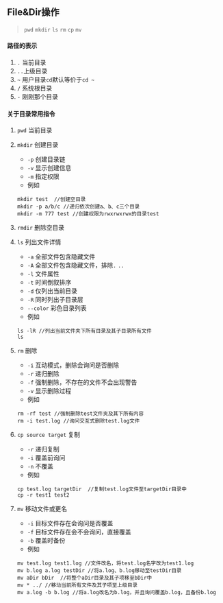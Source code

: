 ## File&Dir操作
> `pwd` `mkdir` `ls` `rm` `cp` `mv`

#### 路径的表示

1. `.` 当前目录
2. `..`上级目录
3. `~` 用户目录`cd`默认等价于`cd ~`
4. `/` 系统根目录
5. `-` 刚刚那个目录


#### 关于目录常用指令

1. `pwd` 当前目录

2. `mkdir` 创建目录
   * `-p` 创建目录链
   * `-v` 显示创建信息
   * `-m` 指定权限
   * 例如
   ```
   mkdir test  //创建空目录
   mkdir -p a/b/c //递归依次创建a、b、c三个目录
   mkdir -m 777 test //创建权限为rwxrwxrwx的目录test
   ```

3. `rmdir`  删除空目录


4.  `ls` 列出文件详情
    * `-a` 全部文件包含隐藏文件
    * `-A` 全部文件包含隐藏文件，排除`.` `..`
    * `-l` 文件属性
    * `-t` 时间倒叙排序
    * `-d` 仅列出当前目录
    * `-R` 同时列出子目录层
    * `--color` 彩色目录列表
    * 例如
    ```
    ls -lR //列出当前文件夹下所有目录及其子目录所有文件
    ls
    ```
5.  `rm` 删除
    * `-i` 互动模式，删除会询问是否删除
    * `-r` 递归删除
    * `-f` 强制删除，不存在的文件不会出现警告
    * `-v` 显示删除过程
    * 例如
    ```
    rm -rf test //强制删除test文件夹及其下所有内容
    rm -i test.log //询问交互式删除test.log文件
    ```

6.  `cp source target` 复制
    * `-r` 递归复制
    * `-i` 覆盖前询问
    * `-n` 不覆盖
    * 例如
    ```
    cp test.log targetDir  //复制test.log文件至targetDir目录中
    cp -r test1 test2
    ```

7.  `mv` 移动文件或更名
    * `-i` 目标文件存在会询问是否覆盖
    * `-f` 目标文件存在会不会询问，直接覆盖
    * `-b` 覆盖时备份
    * 例如
    ```
    mv test.log test1.log //文件改名，将test.log名字改为test1.log
    mv b.log a.log testDir //将a.log、b.log移动至testDir目录
    mv aDir bDir  //将整个aDir目录及其子项移至bDir中
    mv * ../ //移动当前所有文件及其子项至上级目录
    mv a.log -b b.log //将a.log改名为b.log，并且询问覆盖b.log，且备份b.log
    ```

